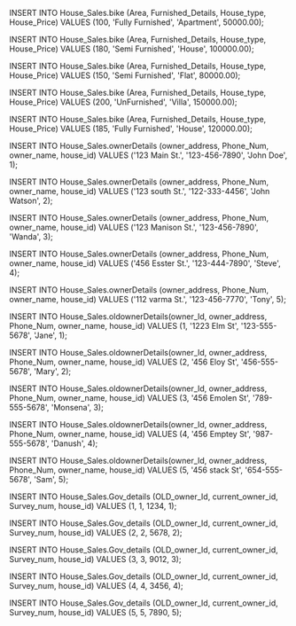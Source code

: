 INSERT INTO House_Sales.bike (Area, Furnished_Details, House_type, House_Price)
VALUES (100, 'Fully Furnished', 'Apartment', 50000.00);

INSERT INTO House_Sales.bike (Area, Furnished_Details, House_type, House_Price)
VALUES (180, 'Semi Furnished', 'House', 100000.00);


INSERT INTO House_Sales.bike (Area, Furnished_Details, House_type, House_Price)
VALUES (150, 'Semi Furnished', 'Flat', 80000.00);


INSERT INTO House_Sales.bike (Area, Furnished_Details, House_type, House_Price)
VALUES (200, 'UnFurnished', 'Villa', 150000.00);


INSERT INTO House_Sales.bike (Area, Furnished_Details, House_type, House_Price)
VALUES (185, 'Fully Furnished', 'House', 120000.00);



INSERT INTO House_Sales.ownerDetails (owner_address, Phone_Num, owner_name, house_id)
VALUES ('123 Main St.', '123-456-7890', 'John Doe', 1);

INSERT INTO House_Sales.ownerDetails (owner_address, Phone_Num, owner_name, house_id)
VALUES ('123 south St.', '122-333-4456', 'John Watson', 2);

INSERT INTO House_Sales.ownerDetails (owner_address, Phone_Num, owner_name, house_id)
VALUES ('123 Manison St.', '123-456-7890', 'Wanda', 3);

INSERT INTO House_Sales.ownerDetails (owner_address, Phone_Num, owner_name, house_id)
VALUES ('456 Esster St.', '123-444-7890', 'Steve', 4);

INSERT INTO House_Sales.ownerDetails (owner_address, Phone_Num, owner_name, house_id)
VALUES ('112 varma St.', '123-456-7770', 'Tony', 5);

INSERT INTO House_Sales.oldownerDetails(owner_Id, owner_address, Phone_Num, owner_name, house_id)
VALUES (1, '1223 Elm St', '123-555-5678', 'Jane', 1);

INSERT INTO House_Sales.oldownerDetails(owner_Id, owner_address, Phone_Num, owner_name, house_id)
VALUES (2, '456 Eloy St', '456-555-5678', 'Mary', 2);


INSERT INTO House_Sales.oldownerDetails(owner_Id, owner_address, Phone_Num, owner_name, house_id)
VALUES (3, '456 Emolen St', '789-555-5678', 'Monsena', 3);


INSERT INTO House_Sales.oldownerDetails(owner_Id, owner_address, Phone_Num, owner_name, house_id)
VALUES (4, '456 Emptey St', '987-555-5678', 'Danush', 4);

INSERT INTO House_Sales.oldownerDetails(owner_Id, owner_address, Phone_Num, owner_name, house_id)
VALUES (5, '456 stack St', '654-555-5678', 'Sam', 5);


INSERT INTO House_Sales.Gov_details (OLD_owner_Id, current_owner_id, Survey_num, house_id)
VALUES (1, 1, 1234, 1);

INSERT INTO House_Sales.Gov_details (OLD_owner_Id, current_owner_id, Survey_num, house_id)
VALUES (2, 2, 5678, 2);

INSERT INTO House_Sales.Gov_details (OLD_owner_Id, current_owner_id, Survey_num, house_id)
VALUES (3, 3, 9012, 3);

INSERT INTO House_Sales.Gov_details (OLD_owner_Id, current_owner_id, Survey_num, house_id)
VALUES (4, 4, 3456, 4);

INSERT INTO House_Sales.Gov_details (OLD_owner_Id, current_owner_id, Survey_num, house_id)
VALUES (5, 5, 7890, 5);